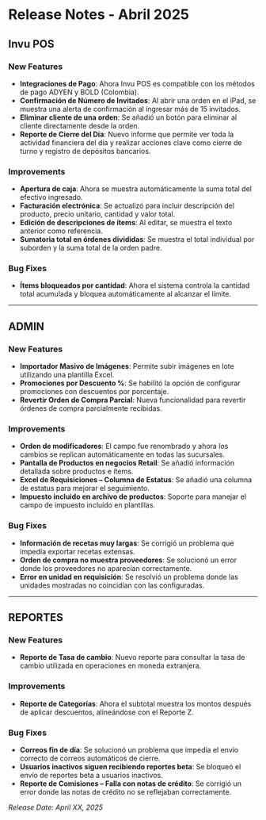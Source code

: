 # Release Notes - Abril 2025

## Invu POS

### New Features
- **Integraciones de Pago**: Ahora Invu POS es compatible con los métodos de pago ADYEN y BOLD (Colombia).
- **Confirmación de Número de Invitados**: Al abrir una orden en el iPad, se muestra una alerta de confirmación al ingresar más de 15 invitados.
- **Eliminar cliente de una orden**: Se añadió un botón para eliminar al cliente directamente desde la orden.
- **Reporte de Cierre del Día**: Nuevo informe que permite ver toda la actividad financiera del día y realizar acciones clave como cierre de turno y registro de depósitos bancarios.

### Improvements
- **Apertura de caja**: Ahora se muestra automáticamente la suma total del efectivo ingresado.
- **Facturación electrónica**: Se actualizó para incluir descripción del producto, precio unitario, cantidad y valor total.
- **Edición de descripciones de ítems**: Al editar, se muestra el texto anterior como referencia.
- **Sumatoria total en órdenes divididas**: Se muestra el total individual por suborden y la suma total de la orden padre.

### Bug Fixes
- **Ítems bloqueados por cantidad**: Ahora el sistema controla la cantidad total acumulada y bloquea automáticamente al alcanzar el límite.

---

## ADMIN

### New Features
- **Importador Masivo de Imágenes**: Permite subir imágenes en lote utilizando una plantilla Excel.
- **Promociones por Descuento %**: Se habilitó la opción de configurar promociones con descuentos por porcentaje.
- **Revertir Orden de Compra Parcial**: Nueva funcionalidad para revertir órdenes de compra parcialmente recibidas.

### Improvements
- **Orden de modificadores**: El campo fue renombrado y ahora los cambios se replican automáticamente en todas las sucursales.
- **Pantalla de Productos en negocios Retail**: Se añadió información detallada sobre productos e ítems.
- **Excel de Requisiciones – Columna de Estatus**: Se añadió una columna de estatus para mejorar el seguimiento.
- **Impuesto incluido en archivo de productos**: Soporte para manejar el campo de impuesto incluido en plantillas.

### Bug Fixes
- **Información de recetas muy largas**: Se corrigió un problema que impedía exportar recetas extensas.
- **Orden de compra no muestra proveedores**: Se solucionó un error donde los proveedores no aparecían correctamente.
- **Error en unidad en requisición**: Se resolvió un problema donde las unidades mostradas no coincidían con las configuradas.

---

## REPORTES

### New Features
- **Reporte de Tasa de cambio**: Nuevo reporte para consultar la tasa de cambio utilizada en operaciones en moneda extranjera.

### Improvements
- **Reporte de Categorías**: Ahora el subtotal muestra los montos después de aplicar descuentos, alineándose con el Reporte Z.

### Bug Fixes
- **Correos fin de día**: Se solucionó un problema que impedía el envío correcto de correos automáticos de cierre.
- **Usuarios inactivos siguen recibiendo reportes beta**: Se bloqueó el envío de reportes beta a usuarios inactivos.
- **Reporte de Comisiones – Falla con notas de crédito**: Se corrigió un error donde las notas de crédito no se reflejaban correctamente.

*Release Date: April XX, 2025*
